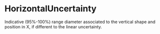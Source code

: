 HorizontalUncertainty
=====================

Indicative (95%-100%) range diameter associated to the vertical shape and position in X, if different to the linear uncertainty.
